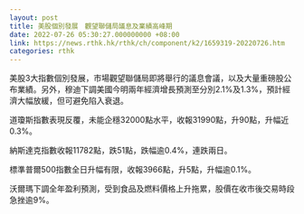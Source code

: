 ```yaml
---
layout: post
title: 美股個別發展　觀望聯儲局議息及業績高峰期
date: 2022-07-26 05:30:27.000000000 +08:00
link: https://news.rthk.hk/rthk/ch/component/k2/1659319-20220726.htm
categories: rthk
---
```


美股3大指數個別發展，市場觀望聯儲局即將舉行的議息會議，以及大量重磅股公布業績。另外，穆迪下調美國今明兩年經濟增長預測至分別2.1%及1.3%，預計經濟大幅放緩，但可避免陷入衰退。

道瓊斯指數表現反覆，未能企穩32000點水平，收報31990點，升90點，升幅近0.3%。

納斯達克指數收報11782點，跌51點，跌幅逾0.4%，連跌兩日。

標準普爾500指數全日升幅有限，收報3966點，升5點，升幅逾0.1%。

沃爾瑪下調全年盈利預測，受到食品及燃料價格上升拖累，股價在收市後交易時段急挫逾9%。
